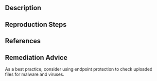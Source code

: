 ## Description


## Reproduction Steps


## References


## Remediation Advice

As a best practice, consider using endpoint protection to check uploaded files for malware and viruses.

